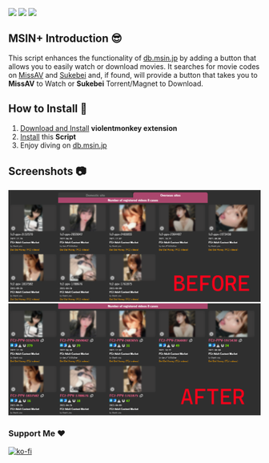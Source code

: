 [![](https://img.shields.io/greasyfork/v/457600?label=MSIN%2B&style=flat-square)](https://greasyfork.org/en/scripts/457600-msin-db-msin-jp-improved) ![](https://img.shields.io/github/license/KememChan/userscripts?style=flat-square) [![](https://img.shields.io/github/stars/KememChan/userscripts?label=%E2%AD%90Github&style=flat-square)](https://github.com/KememChan/userscripts)
## MSIN+ Introduction 😎

This script enhances the functionality of [db.msin.jp](https://db.msin.jp/) by adding a button that allows you to easily watch or download movies. It searches for movie codes on [MissAV](https://missav.com/) and [Sukebei](https://sukebei.nyaa.si/) and, if found, will provide a button that takes you to **MissAV** to Watch or **Sukebei** Torrent/Magnet to Download.

## How to Install 🔧

 1. [Download and Install](https://violentmonkey.github.io/get-it/)  **violentmonkey extension**
 2. [Install](https://github.com/KememChan/userscripts/raw/main/msin+/msin+.user.js) this **Script**
 3. Enjoy diving on [db.msin.jp](https://db.msin.jp/)

## Screenshots 📷

![before](https://github.com/KememChan/userscripts/raw/main/msin%2B/before.png)
![after](https://github.com/KememChan/userscripts/raw/main/msin%2B/after.png)

### Support Me ❤️

[![ko-fi](https://ko-fi.com/img/githubbutton_sm.svg)](https://ko-fi.com/S6S5HJUOF) 

